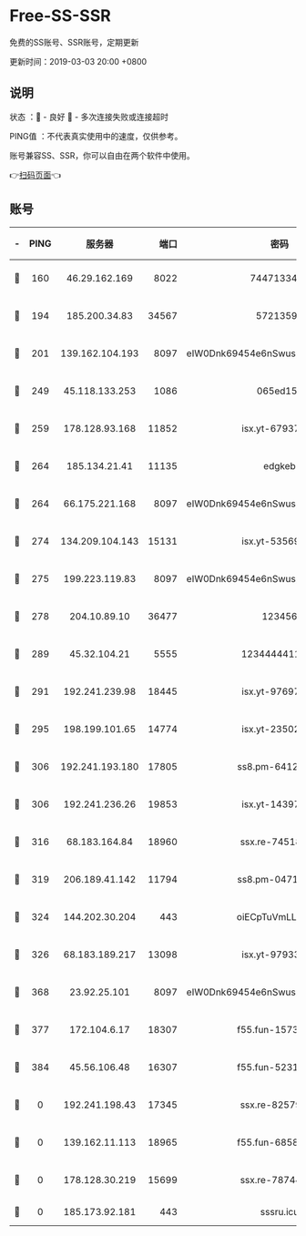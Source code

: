# Free-SS-SSR

免费的SS账号、SSR账号，定期更新

更新时间：2019-03-03 20:00 +0800

## 说明

状态     ：🙂 - 良好 🙁 - 多次连接失败或连接超时

PING值   ：不代表真实使用中的速度，仅供参考。

账号兼容SS、SSR，你可以自由在两个软件中使用。

👉[扫码页面](https://liesauer.github.io/free-ss-ssr.github.io/)👈

## 账号

|-|PING|服务器|端口|密码|加密方式|区域|
|:----:|:----:|:-----:|-----:|:----:|:----:|:----:|
|🙂|160|46.29.162.169|8022|7447133485|aes-256-cfb|RU|
|🙂|194|185.200.34.83|34567|57213592|aes-256-cfb|US|
|🙂|201|139.162.104.193|8097|eIW0Dnk69454e6nSwuspv9DmS201tQ0D|aes-256-cfb|JP|
|🙂|249|45.118.133.253|1086|065ed15a|aes-256-cfb|SG|
|🙂|259|178.128.93.168|11852|isx.yt-67937550|aes-256-cfb|SG|
|🙂|264|185.134.21.41|11135|edgkeb|aes-256-cfb|GB|
|🙂|264|66.175.221.168|8097|eIW0Dnk69454e6nSwuspv9DmS201tQ0D|aes-256-cfb|US|
|🙂|274|134.209.104.143|15131|isx.yt-53569932|aes-256-cfb|SG|
|🙂|275|199.223.119.83|8097|eIW0Dnk69454e6nSwuspv9DmS201tQ0D|aes-256-cfb|US|
|🙂|278|204.10.89.10|36477|123456|aes-256-cfb|US|
|🙂|289|45.32.104.21|5555|1234444411111|aes-256-cfb|SG|
|🙂|291|192.241.239.98|18445|isx.yt-97697625|aes-256-cfb|US|
|🙂|295|198.199.101.65|14774|isx.yt-23502068|aes-256-cfb|US|
|🙂|306|192.241.193.180|17805|ss8.pm-64125416|aes-256-cfb|US|
|🙂|306|192.241.236.26|19853|isx.yt-14397155|aes-256-cfb|US|
|🙂|316|68.183.164.84|18960|ssx.re-74518385|aes-256-cfb|US|
|🙂|319|206.189.41.142|11794|ss8.pm-04714048|aes-256-cfb|SG|
|🙂|324|144.202.30.204|443|oiECpTuVmLLxk4Ts|aes-256-cfb|US|
|🙂|326|68.183.189.217|13098|isx.yt-97933263|aes-256-cfb|SG|
|🙂|368|23.92.25.101|8097|eIW0Dnk69454e6nSwuspv9DmS201tQ0D|aes-256-cfb|US|
|🙂|377|172.104.6.17|18307|f55.fun-15739301|aes-256-cfb|US|
|🙂|384|45.56.106.48|16307|f55.fun-52314047|aes-256-cfb|US|
|🙁|0|192.241.198.43|17345|ssx.re-82579728|aes-256-cfb|US|
|🙁|0|139.162.11.113|18965|f55.fun-68582887|aes-256-cfb|SG|
|🙁|0|178.128.30.219|15699|ssx.re-78744964|aes-256-cfb|SG|
|🙁|0|185.173.92.181|443|sssru.icu|rc4-md5|RU|
